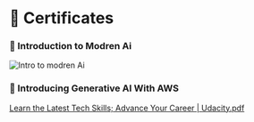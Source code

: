 # 📄 Certificates

### 🌟 Introduction to Modren Ai
![Intro to modren Ai](<img width="426" height="426" alt="introduction-to-modern-ai" src="https://github.com/user-attachments/assets/c65a3596-fd7f-4a67-a4e7-cd0914c70c59" />
)

### 🤖 Introducing Generative AI With AWS
 [Learn the Latest Tech Skills; Advance Your Career | Udacity.pdf](https://github.com/user-attachments/files/21622182/Learn.the.Latest.Tech.Skills.Advance.Your.Career.Udacity.pdf)
